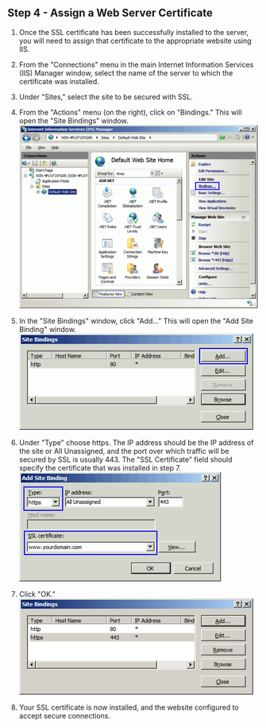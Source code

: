 ## Step 4 - Assign a Web Server Certificate

1.  Once the SSL certificate has been successfully installed to the server, you will need to assign that certificate to the appropriate website using IIS.  

2.  From the "Connections" menu in the main Internet Information Services (IIS) Manager window, select the name of the server to which the certificate was installed.  

3.  Under "Sites," select the site to be secured with SSL.  

4.  From the "Actions" menu (on the right), click on "Bindings." This will open the "Site Bindings" window.   
    ![ID52B0CBDD64BB48F8.gif](media/3297d145e3594e9fb1f567e1c10113aa.gif)  

5.  In the "Site Bindings" window, click "Add..." This will open the "Add Site Binding" window.   
    ![IDB3D938D2DF6E4D74.gif](media/fcd76e99f50d48979cd96cdbfa64c5c9.gif) 

6.  Under "Type" choose https. The IP address should be the IP address of the site or All Unassigned, and the port over which traffic will be secured by SSL is usually 443\. The "SSL Certificate" field should specify the certificate that was installed in step 7\.   
    ![ID1EC80FC846924201.gif](media/13d40dfeb81445f3bf6381969aaa0da0.gif)  

7.  Click "OK."   
    ![ID3D480AF61C324CD3.gif](media/f7c510987e5d48d4ab5f2d18295986ed.gif)  

8.  Your SSL certificate is now installed, and the website configured to accept secure connections.